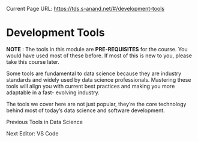 Current Page URL: https://tds.s-anand.net/#/development-tools

# Development Tools

**NOTE** : The tools in this module are **PRE-REQUISITES** for the course. You
would have used most of these before. If most of this is new to you, please
take this course later.

Some tools are fundamental to data science because they are industry standards
and widely used by data science professionals. Mastering these tools will
align you with current best practices and making you more adaptable in a fast-
evolving industry.

The tools we cover here are not just popular, they’re the core technology
behind most of today’s data science and software development.

Previous Tools in Data Science

Next Editor: VS Code

